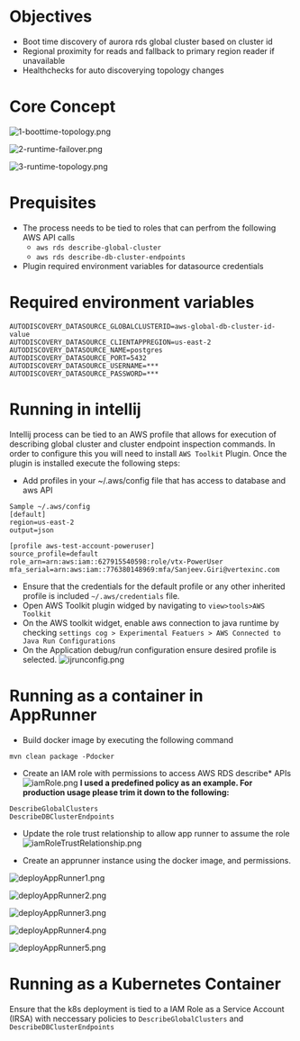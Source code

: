# Objectives
- Boot time discovery of aurora rds global cluster based on cluster id
- Regional proximity for reads and fallback to primary region reader if unavailable
- Healthchecks for auto discoverying topology changes

# Core Concept
![1-boottime-topology.png](1-boottime-topology.png)

![2-runtime-failover.png](2-runtime-failover.png)

![3-runtime-topology.png](3-runtime-topology.png)

# Prequisites
- The process needs to be tied to roles that can perfrom the following AWS API calls
  - `aws rds describe-global-cluster`
  - `aws rds describe-db-cluster-endpoints`
- Plugin required environment variables for datasource credentials

# Required environment variables
```shell
AUTODISCOVERY_DATASOURCE_GLOBALCLUSTERID=aws-global-db-cluster-id-value
AUTODISCOVERY_DATASOURCE_CLIENTAPPREGION=us-east-2
AUTODISCOVERY_DATASOURCE_NAME=postgres
AUTODISCOVERY_DATASOURCE_PORT=5432
AUTODISCOVERY_DATASOURCE_USERNAME=***
AUTODISCOVERY_DATASOURCE_PASSWORD=***
```

# Running in intellij
Intellij process can be tied to an AWS profile that allows for execution of describing global cluster 
and cluster endpoint inspection commands. In order to configure this you will need to install `AWS Toolkit` Plugin. Once
the plugin is installed execute the following steps:

- Add profiles in your ~/.aws/config file that has access to database and aws API
```shell
Sample ~/.aws/config
[default]
region=us-east-2
output=json

[profile aws-test-account-poweruser]
source_profile=default
role_arn=arn:aws:iam::627915540598:role/vtx-PowerUser
mfa_serial=arn:aws:iam::776380148969:mfa/Sanjeev.Giri@vertexinc.com
```
- Ensure that the credentials for the default profile or any other inherited profile
is included `~/.aws/credentials` file.
- Open AWS Toolkit plugin widged by navigating to `view>tools>AWS Toolkit`
- On the AWS toolkit widget, enable aws connection to java runtime by checking `settings cog > Experimental Featuers > AWS Connected to Java Run Configurations`
- On the Application debug/run configuration ensure desired profile is selected.
![ijrunconfig.png](ijrunconfig.png)

# Running as a container in AppRunner

- Build docker image by executing the following command
```shell
mvn clean package -Pdocker
```
- Create an IAM role with permissions to access AWS RDS describe* APIs
![iamRole.png](iamRole.png)
**I used a predefined policy as an example. For production usage please trim it down to the following:**
```shell
DescribeGlobalClusters
DescribeDBClusterEndpoints
```
- Update the role trust relationship to allow app runner to assume the role
![iamRoleTrustRelationship.png](iamRoleTrustRelationship.png)

- Create an apprunner instance using the docker image, and permissions.

![deployAppRunner1.png](deployAppRunner1.png)

![deployAppRunner2.png](deployAppRunner2.png)

![deployAppRunner3.png](deployAppRunner3.png)

![deployAppRunner4.png](deployAppRunner4.png)

![deployAppRunner5.png](deployAppRunner5.png)

# Running as a Kubernetes Container
Ensure that the k8s deployment is tied to a IAM Role as a Service Account (IRSA) with neccessary policies 
to `DescribeGlobalClusters` and `DescribeDBClusterEndpoints`

